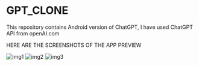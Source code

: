 # GPT_CLONE
This repository contains Android version of ChatGPT, I have used ChatGPT API from openAI.com

HERE ARE THE SCREENSHOTS OF THE APP PREVIEW 


![img1](https://github.com/Aditys018/GPT_CLONE/assets/100122761/c56a959b-9260-4bdb-aa1b-d90169b010ba&height=100&width=500)
![img2](https://github.com/Aditys018/GPT_CLONE/assets/100122761/beaef99a-4143-484f-b221-1f77a21159fa)
![img3](https://github.com/Aditys018/GPT_CLONE/assets/100122761/6df90b51-d20b-4275-a8cf-a9cfecad47ee)
